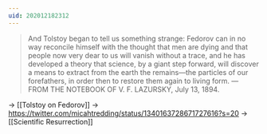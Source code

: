 ```yaml
---
uid: 202012182312
---
```

> And Tolstoy began to tell us something strange: Fedorov can in no way reconcile himself with the thought that men are dying and that people now very dear to us will vanish without a trace, and he has developed a theory that science, by a giant step forward, will discover a means to extract from the earth the remains—the particles of our forefathers, in order then to restore them again to living form. 
> — FROM THE NOTEBOOK OF V. F. LAZURSKY, July 13, 1894.

-> [[Tolstoy on Fedorov]]
-> https://twitter.com/micahtredding/status/1340163728671727616?s=20
-> [[Scientific Resurrection]]
